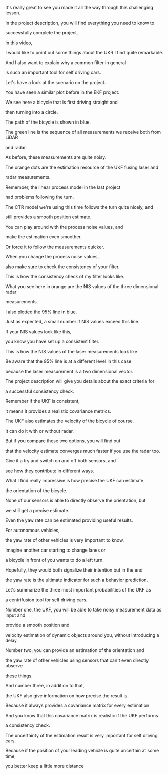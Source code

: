 It's really great to see you made it all
the way through this challenging lesson.

In the project description, you will
find everything you need to know to

successfully complete the project.

In this video,

I would like to point out some things
about the UKR I find quite remarkable.

And I also want to explain why
a common filter in general

is such an important tool for
self driving cars.

Let's have a look at
the scenario on the project.

You have seen a similar plot
before in the EKF project.

We see here a bicycle that is
first driving straight and

then turning into a circle.

The path of the bicycle
is shown in blue.

The green line is the sequence of all
measurements we receive both from LiDAR

and radar.

As before,
these measurements are quite noisy.

The orange dots are the estimation
resource of the UKF fusing laser and

radar measurements.

Remember, the linear process
model in the last project

had problems following the turn.

The CTR model we're using this time
follows the turn quite nicely, and

still provides a smooth
position estimate.

You can play around with
the process noise values, and

make the estimation even smoother.

Or force it to follow
the measurements quicker.

When you change
the process noise values,

also make sure to check
the consistency of your filter.

This is how the consistency
check of my filter looks like.

What you see here in orange are the NIS
values of the three dimensional radar

measurements.

I also plotted the 95% line in blue.

Just as expected, a small number
if NIS values exceed this line.

If your NIS values look like this,

you know you have set
up a consistent filter.

This is how the NIS values of
the laser measurements look like.

Be aware that the 95% line is at
a different level in this case

because the laser measurement
is a two dimensional vector.

The project description will give you
details about the exact criteria for

a successful consistency check.

Remember if the UKF is consistent,

it means it provides
a realistic covariance metrics.

The UKF also estimates the velocity
of the bicycle of course.

It can do it with or without radar.

But if you compare these two options,
you will find out

that the velocity estimate converges
much faster if you use the radar too.

Give it a try and switch on and
off both sensors, and

see how they contribute
in different ways.

What I find really impressive is
how precise the UKF can estimate

the orientation of the bicycle.

None of our sensors is able to
directly observe the orientation, but

we still get a precise estimate.

Even the yaw rate can be estimated
providing useful results.

For autonomous vehicles,

the yaw rate of other vehicles
is very important to know.

Imagine another car
starting to change lanes or

a bicycle in front of you
wants to do a left turn.

Hopefully, they would both signalize
their intention but in the end

the yaw rate is the ultimate indicator
for such a behavior prediction.

Let's summarize the three most
important probabilities of the UKF as

a centrifusion tool for
self driving cars.

Number one, the UKF, you will be able to
take noisy measurement data as input and

provide a smooth position and

velocity estimation of dynamic objects
around you, without introducing a delay.

Number two, you can provide
an estimation of the orientation and

the yaw rate of other vehicles using
sensors that can't even directly observe

these things.

And number three, in addition to that,

the UKF also give information
on how precise the result is.

Because it always provides a covariance
matrix for every estimation.

And you know that this covariance
matrix is realistic if the UKF performs

a consistency check.

The uncertainty of the estimation result
is very important for self driving cars.

Because if the position of your leading
vehicle is quite uncertain at some time,

you better keep a little more distance
